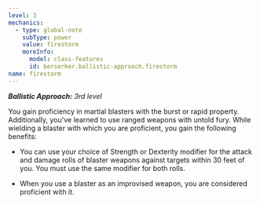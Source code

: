 ```yaml
---
level: 3
mechanics:
  - type: global-note
    subType: power
    value: firestorm
    moreInfo:
      model: class-features
      id: berserker.ballistic-approach.firestorm
name: firestorm
---
```

_**Ballistic Approach:** 3rd level_
You gain proficiency in martial blasters with the burst or rapid property. Additionally, you've learned to use ranged weapons with untold fury. While wielding a blaster with which you are proficient, you gain the following benefits:
- You can use your choice of Strength or Dexterity modifier for the attack and damage rolls of blaster weapons against targets within 30 feet of you. You must use the same modifier for both rolls.
- When you use a blaster as an improvised weapon, you are considered proficient with it.
